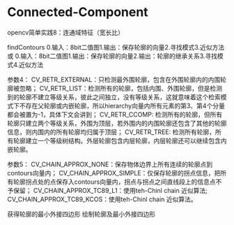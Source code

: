 # Connected-Component
opencv简单实践8：连通域特征（宽长比）



findContours
0.输入：8bit二值图1.输出：保存轮廓的向量2.寻找模式3.近似方法
或
0.输入：8bit二值图1.输出：保存轮廓的向量2.输出：轮廓的继承关系3.寻找模式4.近似方法


参数4：
CV_RETR_EXTERNAL：只检测最外围轮廓，包含在外围轮廓内的内围轮廓被忽略；
CV_RETR_LIST：检测所有的轮廓，包括内围、外围轮廓，但是检测到的轮廓不建立等级关系，彼此之间独立，没有等级关系，这就意味着这个检索模式下不存在父轮廓或内嵌轮廓，所以hierarchy向量内所有元素的第3、第4个分量都会被置为-1，具体下文会讲到；
CV_RETR_CCOMP: 检测所有的轮廓，但所有轮廓只建立两个等级关系，外围为顶层，若外围内的内围轮廓还包含了其他的轮廓信息，则内围内的所有轮廓均归属于顶层；
CV_RETR_TREE: 检测所有轮廓，所有轮廓建立一个等级树结构。外层轮廓包含内层轮廓，内层轮廓还可以继续包含内嵌轮廓。

参数5：
CV_CHAIN_APPROX_NONE：保存物体边界上所有连续的轮廓点到contours向量内；
CV_CHAIN_APPROX_SIMPLE：仅保存轮廓的拐点信息，把所有轮廓拐点处的点保存入contours向量内，拐点与拐点之间直线段上的信息点不予保留；
CV_CHAIN_APPROX_TC89_L1：使用teh-Chinl chain 近似算法;
CV_CHAIN_APPROX_TC89_KCOS：使用teh-Chinl chain 近似算法。

获得轮廓的最小外接四边形
绘制轮廓及最小外接四边形
